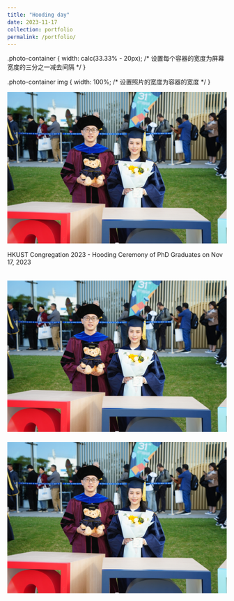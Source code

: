 ```yaml
---
title: "Hooding day"
date: 2023-11-17
collection: portfolio
permalink: /portfolio/
---
```


.photo-container {
  width: calc(33.33% - 20px); /* 设置每个容器的宽度为屏幕宽度的三分之一减去间隔 */
}

.photo-container img {
  width: 100%; /* 设置照片的宽度为容器的宽度 */
}
</style>

<div style="display: flex; flex-wrap: wrap; gap: 20px;">
  <div class="photo-container">
    <img src="/images/Photo1.png">
    <p> HKUST Congregation 2023 - Hooding Ceremony of PhD Graduates on Nov 17, 2023 </p>
  </div>
  <div class="photo-container">
    <img src="/images/Photo1.png">
  </div>
  <div class="photo-container">
    <img src="/images/Photo1.png">
  </div>
</div>

